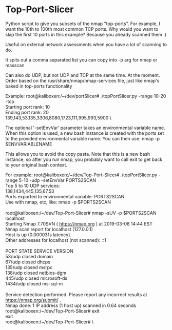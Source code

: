# Top-Port-Slicer
Python script to give you subsets of the nmap "top-ports". For example, I want the 10th to 100th most common TCP ports. Why would you want to skip the first 10 ports in this example? Because you already scanned them :)

Useful on external network assessments when you have a lot of scanning to do. 

It spits out a comma separated list you can copy into -p arg for nmap or masscan

Can also do UDP, but not UDP and TCP at the same time. At the moment. 
Order based on the /usr/share/nmap/nmap-services file, just like nmap's baked in top-ports functionality

Example:
root@kaliboxen:/~/dev/portSlicer# ./topPortSlicer.py \-range 10\-20 -tcp \
Starting port rank: 10 \
Ending port rank: 20 \
139,143,53,135,3306,8080,1723,111,995,993,5900 \


The optional '\-setEnvVar' parameter takes an environmental variable name. When this option is used, a new bash instance is created with the ports set to the provided environmental variable name. You can then use:
nmap \-p $ENVVARIABLENAME

This allows you to avoid the copy pasta. Note that this is a new bash instance, so after you run nmap, you probably want to call exit to get back to your original bash context. 

For example:
root@kaliboxen:/~/dev/Top-Port-Slicer# ./topPortSlicer.py \-range 5\-10 -udp \-setEnvVar PORTS2SCAN \
Top 5 to 10 UDP services: \
138,1434,445,135,67,53 \
Ports exported to environmental variable: PORTS2SCAN \
Use with nmap, etc, like: nmap \-p $PORTS2SCAN \
 \
root@kaliboxen:/~/dev/Top\-Port\-Slicer# nmap \-sUV \-p $PORTS2SCAN localhost \
Starting Nmap 7.70SVN ( https://nmap.org ) at 2019-03-08 14:44 EST \
Nmap scan report for localhost (127.0.0.1) \
Host is up (0.000031s latency). \
Other addresses for localhost (not scanned): ::1 \
 \
PORT     STATE  SERVICE      VERSION \
53/udp   closed domain \
67/udp   closed dhcps \
135/udp  closed msrpc \
138/udp  closed netbios\-dgm \
445/udp  closed microsoft\-ds \
1434/udp closed ms\-sql\-m \
 \
Service detection performed. Please report any incorrect results at https://nmap.org/submit/ . \
Nmap done: 1 IP address (1 host up) scanned in 0.64 seconds \
root@kaliboxen:/~/dev/Top\-Port\-Slicer# exit \
exit \
root@kaliboxen:/~/dev/Top\-Port\-Slicer#  \
